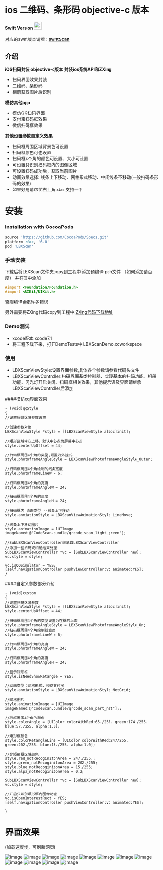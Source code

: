 


# ios 二维码、条形码 objective-c 版本

#### Swift Version <img src="https://github.com/MxABC/LBXScan/blob/master/DemoTests/swiftIcon.png" height="25" width="25">
对应的swift版本请看 : **[swiftScan](https://github.com/MxABC/swiftScan)**


## 介绍
**iOS扫码封装 objective-c版本 封装ios系统API和ZXing**
- 扫码界面效果封装
- 二维码、条形码
- 相册获取图片后识别

**模仿其他app**
- 模仿QQ扫码界面
- 支付宝扫码框效果
- 微信扫码框效果

**其他设置参数自定义效果**

- 扫码框周围区域背景色可设置
- 扫码框颜色可也设置
- 扫码框4个角的颜色可设置、大小可设置
- 可设置只识别扫码框内的图像区域
- 可设置扫码成功后，获取当前图片
- 动画效果选择:  线条上下移动、网格形式移动、中间线条不移动(一般扫码条形码的效果)
- 如果好用请帮忙右上角 star 支持一下

# 安装

### Installation with CocoaPods

```ruby
source 'https://github.com/CocoaPods/Specs.git'
platform :ios, '6.0'
pod 'LBXScan'
```

### 手动安装 
下载后将LBXScan文件夹copy到工程中
添加预编译 pch文件 （如何添加请百度）
并在其中添加
```objective-c
#import <Foundation/Foundation.h>
#import <UIKit/UIKit.h>
```
否则编译会报许多错误

另外需要将ZXing代码copy到工程中:[ZXing代码下载地址](https://github.com/TheLevelUp/ZXingObjC)

### Demo测试
- xcode版本:xcode7.1
- 将工程下载下来，打开DemoTests中 LBXScanDemo.xcworkspace

### 使用

- LBXScanViewStyle:设置界面参数,具体各个参数请参看代码头文件
- LBXScanViewController:扫码界面基类控制器，实现基本的扫码功能、相册功能、闪光灯开启关闭、扫码框相关效果，其他提示语及界面请继承LBXScanViewController后添加

####模仿qq界面效果
```obj-c
- (void)qqStyle
{
//设置扫码区域参数设置

//创建参数对象
LBXScanViewStyle *style = [[LBXScanViewStyle alloc]init];

//矩形区域中心上移，默认中心点为屏幕中心点
style.centerUpOffset = 44;

//扫码框周围4个角的类型,设置为外挂式
style.photoframeAngleStyle = LBXScanViewPhotoframeAngleStyle_Outer;

//扫码框周围4个角绘制的线条宽度
style.photoframeLineW = 6;

//扫码框周围4个角的宽度
style.photoframeAngleW = 24;

//扫码框周围4个角的高度
style.photoframeAngleH = 24;

//扫码框内 动画类型 --线条上下移动
style.anmiationStyle = LBXScanViewAnimationStyle_LineMove;

//线条上下移动图片
style.animationImage = [UIImage imageNamed:@"CodeScan.bundle/qrcode_scan_light_green"];

//SubLBXScanViewController继承自LBXScanViewController
//添加一些扫码或相册结果处理
SubLBXScanViewController *vc = [SubLBXScanViewController new];
vc.style = style;   

vc.isQQSimulator = YES;
[self.navigationController pushViewController:vc animated:YES];
}
```

####自定义参数部分介绍
```obj-c
- (void)custom
{
//设置扫码区域参数
LBXScanViewStyle *style = [[LBXScanViewStyle alloc]init];
style.centerUpOffset = 44;

//扫码框周围4个角的类型设置为在框的上面
style.photoframeAngleStyle = LBXScanViewPhotoframeAngleStyle_On;
//扫码框周围4个角绘制线宽度
style.photoframeLineW = 6;

//扫码框周围4个角的宽度
style.photoframeAngleW = 24;

//扫码框周围4个角的高度
style.photoframeAngleH = 24;

//显示矩形框
style.isNeedShowRetangle = YES;

//动画类型：网格形式，模仿支付宝
style.anmiationStyle = LBXScanViewAnimationStyle_NetGrid;

//网格图片
style.animationImage = [UIImage imageNamed:@"CodeScan.bundle/qrcode_scan_part_net"];;

//码框周围4个角的颜色
style.colorAngle = [UIColor colorWithRed:65./255. green:174./255. blue:57./255. alpha:1.0];

//矩形框颜色
style.colorRetangleLine = [UIColor colorWithRed:247/255. green:202./255. blue:15./255. alpha:1.0];

//非矩形框区域颜色
style.red_notRecoginitonArea = 247./255.;
style.green_notRecoginitonArea = 202./255;
style.blue_notRecoginitonArea = 15./255;
style.alpa_notRecoginitonArea = 0.2;

SubLBXScanViewController *vc = [SubLBXScanViewController new];
vc.style = style;

//开启只识别矩形框内图像功能
vc.isOpenInterestRect = YES;
[self.navigationController pushViewController:vc animated:YES];

}
```


# 界面效果

(加载速度慢，可刷新网页)

![image](https://github.com/MxABC/LBXScan/blob/master/ScreenShots/page1.png)
![image](https://github.com/MxABC/LBXScan/blob/master/ScreenShots/page2.png)
![image](https://github.com/MxABC/LBXScan/blob/master/ScreenShots/page3.png)
![image](https://github.com/MxABC/LBXScan/blob/master/ScreenShots/page11.png)
![image](https://github.com/MxABC/LBXScan/blob/master/ScreenShots/page4.png)
![image](https://github.com/MxABC/LBXScan/blob/master/ScreenShots/page5.png)
![image](https://github.com/MxABC/LBXScan/blob/master/ScreenShots/page6.png)
![image](https://github.com/MxABC/LBXScan/blob/master/ScreenShots/page7.png)
![image](https://github.com/MxABC/LBXScan/blob/master/ScreenShots/page8.png)
![image](https://github.com/MxABC/LBXScan/blob/master/ScreenShots/page9.png)
![image](https://github.com/MxABC/LBXScan/blob/master/ScreenShots/page12.png)
![image](https://github.com/MxABC/LBXScan/blob/master/ScreenShots/page10.png)

